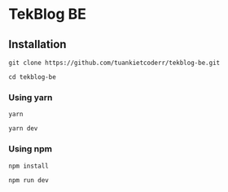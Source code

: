 # TekBlog BE
## Installation
```
git clone https://github.com/tuankietcoderr/tekblog-be.git
```
```
cd tekblog-be
```
### Using yarn

```
yarn
```

```
yarn dev
```

### Using npm

```
npm install
```

```
npm run dev
```
